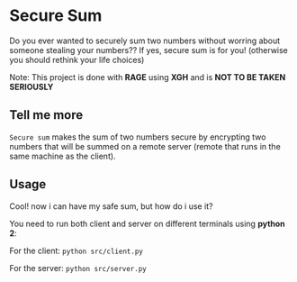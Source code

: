 # Secure Sum

Do you ever wanted to securely sum two numbers without worring about someone stealing your numbers??
If yes, secure sum is for you! (otherwise you should rethink your life choices)

Note: This project is done with **RAGE** using **XGH** and is **NOT TO BE TAKEN SERIOUSLY**

## Tell me more

`Secure sum` makes the sum of two numbers secure by encrypting two numbers that will be summed 
on a remote server (remote that runs in the same machine as the client).

## Usage

Cool! now i can have my safe sum, but how do i use it?

You need to run both client and server on different terminals using **python 2**:

For the client: `python src/client.py`

For the server: `python src/server.py`